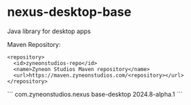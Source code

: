 # nexus-desktop-base
Java library for desktop apps

Maven Repository:
```
<repository>
  <id>zyneonstudios-repo</id>
  <name>Zyneon Studios Maven repository</name>
  <url>https://maven.zyneonstudios.com/<repository></url>
</repository>
```

´´´
<dependency>
  <groupId>com.zyneonstudios.nexus</groupId>
  <artifactId>base-desktop</artifactId>
  <version>2024.8-alpha.1</version>
</dependency>
´´´
